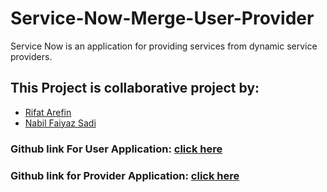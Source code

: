 # Service-Now-Merge-User-Provider
Service Now is an application for providing services from dynamic service providers.

## This Project is collaborative project by:
<ul>
  <li><a href='https://github.com/RIfatArefin32'>Rifat Arefin</a></li>
  <li><a href='https://github.com/faiyazsadi'>Nabil Faiyaz Sadi</a></li>
</ul>

### Github link For User Application: <a href='https://github.com/RIfatArefin32/service-now-user'>click here</a>
### Github link for Provider Application: <a href='https://github.com/RIfatArefin32/service-now'>click here</a>
  
